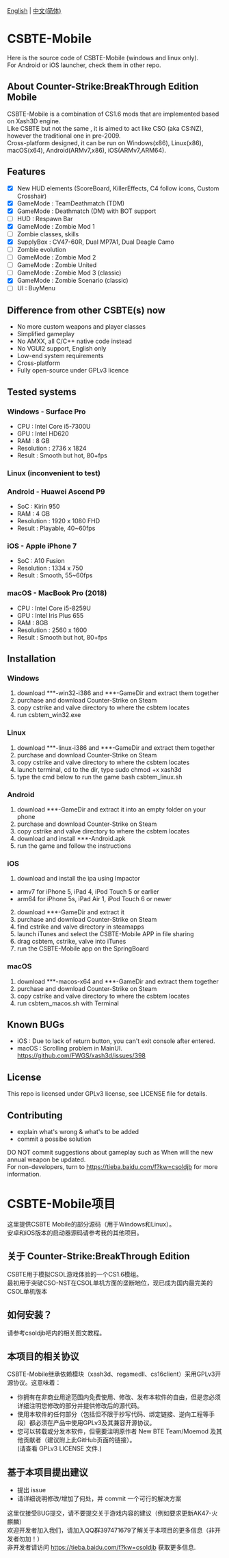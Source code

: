 [English](#csbte-mobile) | [中文(简体)](#csbte-mobile项目)  

# CSBTE-Mobile
Here is the source code of CSBTE-Mobile (windows and linux only). \
For Android or iOS launcher, check them in other repo. 

## About Counter-Strike:BreakThrough Edition Mobile
CSBTE-Mobile is a combination of CS1.6 mods that are implemented based on Xash3D engine. \
Like CSBTE but not the same , it is aimed to act like CSO (aka CS:NZ), however the traditional one in pre-2009. \
Cross-platform designed, it can be run on Windows(x86), Linux(x86), macOS(x64), Android(ARMv7,x86), iOS(ARMv7,ARM64).

## Features
* [x] New HUD elements (ScoreBoard, KillerEffects, C4 follow icons, Custom Crosshair)
* [x] GameMode : TeamDeathmatch (TDM)
* [x] GameMode : Deathmatch (DM) with BOT support
* [ ] HUD : Respawn Bar
* [x] GameMode : Zombie Mod 1
* [ ] Zombie classes, skills
* [x] SupplyBox : CV47-60R, Dual MP7A1, Dual Deagle Camo
* [ ] Zombie evolution
* [ ] GameMode : Zombie Mod 2
* [ ] GameMode : Zombie United
* [ ] GameMode : Zombie Mod 3 (classic)
* [x] GameMode : Zombie Scenario (classic)
* [ ] UI : BuyMenu

## Difference from other CSBTE(s) now
* No more custom weapons and player classes
* Simplified gameplay
* No AMXX, all C/C++ native code instead
* No VGUI2 support, English only
* Low-end system requirements
* Cross-platform
* Fully open-source under GPLv3 licence

## Tested systems
### Windows - Surface Pro
* CPU : Intel Core i5-7300U
* GPU : Intel HD620
* RAM : 8 GB
* Resolution : 2736 x 1824
* Result : Smooth but hot, 80+fps
### Linux (inconvenient to test)
### Android - Huawei Ascend P9
* SoC : Kirin 950
* RAM : 4 GB
* Resolution : 1920 x 1080 FHD
* Result : Playable, 40~60fps
### iOS - Apple iPhone 7
* SoC : A10 Fusion
* Resolution : 1334 x 750
* Result : Smooth, 55~60fps
### macOS - MacBook Pro (2018)
* CPU : Intel Core i5-8259U
* GPU : Intel Iris Plus 655
* RAM : 8GB
* Resolution : 2560 x 1600
* Result : Smooth but hot, 80+fps

## Installation
### Windows
1. download ***-win32-i386 and ***-GameDir and extract them together
2. purchase and download Counter-Strike on Steam
3. copy cstrike and valve directory to where the csbtem locates
4. run csbtem_win32.exe
### Linux
1. download ***-linux-i386 and ***-GameDir and extract them together
2. purchase and download Counter-Strike on Steam
3. copy cstrike and valve directory to where the csbtem locates
4. launch terminal, cd to the dir, type 
  sudo chmod +x xash3d
5. type the cmd below to run the game
  bash csbtem_linux.sh
### Android
1. download ***-GameDir and extract it into an empty folder on your phone
2. purchase and download Counter-Strike on Steam
3. copy cstrike and valve directory to where the csbtem locates
4. download and install ***-Android.apk
5. run the game and follow the instructions
### iOS
1. download and install the ipa using Impactor 
  * armv7 for iPhone 5, iPad 4, iPod Touch 5 or earlier
  * arm64 for iPhone 5s, iPad Air 1, iPod Touch 6 or newer
2. download ***-GameDir and extract it
3. purchase and download Counter-Strike on Steam
4. find cstrike and valve directory in steamapps
5. launch iTunes and select the CSBTE-Mobile APP in file sharing
6. drag csbtem, cstrike, valve into iTunes
7. run the CSBTE-Mobile app on the SpringBoard
### macOS
1. download ***-macos-x64 and ***-GameDir and extract them together
2. purchase and download Counter-Strike on Steam
3. copy cstrike and valve directory to where the csbtem locates
4. run csbtem_macos.sh with Terminal

## Known BUGs
* iOS : Due to lack of return button, you can't exit console after entered.
* macOS : Scrolling problem in MainUI. https://github.com/FWGS/xash3d/issues/398

## License
This repo is licensed under GPLv3 license, see LICENSE file for details.

## Contributing
* explain what's wrong & what's to be added
* commit a possibe solution

 DO NOT commit suggestions about gameplay such as When will the new annual weapon be updated.\
 For non-developers, turn to https://tieba.baidu.com/f?kw=csoldjb for more information.

# CSBTE-Mobile项目
这里提供CSBTE Mobile的部分源码（用于Windows和Linux）。\
安卓和iOS版本的启动器源码请参考我的其他项目。

## 关于 Counter-Strike:BreakThrough Edition
CSBTE用于模拟CSOL游戏体验的一个CS1.6模组。\
最初用于突破CSO-NST在CSOL单机方面的垄断地位，现已成为国内最完美的CSOL单机版本

## 如何安装？
请参考csoldjb吧内的相关图文教程。

## 本项目的相关协议
CSBTE-Mobile继承依赖模块（xash3d、regamedll、cs16client）采用GPLv3开源协议。这意味着：
* 你拥有在非商业用途范围内免费使用、修改、发布本软件的自由，但是您必须详细注明您修改的部分并提供修改后的源代码。
* 使用本软件的任何部分（包括但不限于抄写代码、绑定链接、逆向工程等手段）都必须在产品中使用GPLv3及其兼容开源协议。
* 您可以转载或分发本软件，但需要注明原作者 New BTE Team/Moemod 及其他贡献者（建议附上此GitHub页面的链接）。 \
(请查看 GPLv3 LICENSE 文件.)

## 基于本项目提出建议
* 提出 issue
* 请详细说明修改/增加了何处，并 commit 一个可行的解决方案

 这里仅接受BUG提交，请不要提交关于游戏内容的建议（例如要求更新AK47-火麒麟）\
 欢迎开发者加入我们，请加入QQ群397471679了解关于本项目的更多信息（非开发者勿加！） \
 非开发者请访问 https://tieba.baidu.com/f?kw=csoldjb 获取更多信息.
